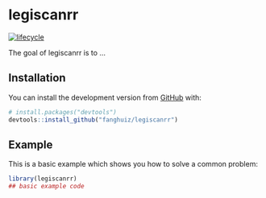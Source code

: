
<!-- README.md is generated from README.Rmd. Please edit that file -->

# legiscanrr

<!-- badges: start -->

[![lifecycle](https://img.shields.io/badge/lifecycle-experimental-orange.svg)](https://www.tidyverse.org/lifecycle/#experimental)

<!-- badges: end -->

The goal of legiscanrr is to …

## Installation

You can install the development version from
[GitHub](https://github.com/) with:

``` r
# install.packages("devtools")
devtools::install_github("fanghuiz/legiscanrr")
```

## Example

This is a basic example which shows you how to solve a common problem:

``` r
library(legiscanrr)
## basic example code
```
